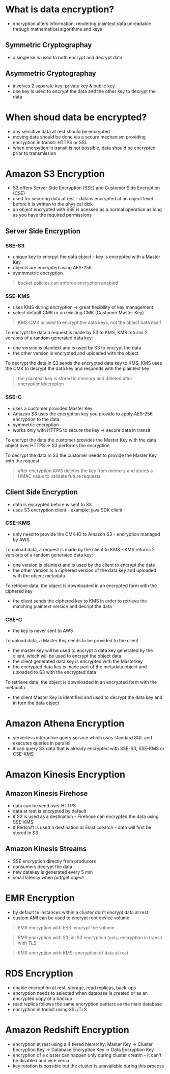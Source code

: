 # What is data encryption? #

- encryption alters information, rendering plaintext data unreadable through mathematical algorithms and keys

## Symmetric Cryptographay ##
- a single ke is used to both encrypt and decrypt data

## Asymmetric Cryptographay ##
- involves 2 separate key: private key & public key
- one key is used to encrypt the data and the other key to decrypt the data

# When shoud data be encrypted? #
- any sensitive data at rest should be encrypted
- moving data should be done via a secure mechanism providing encryption in transit: HTTPS or SSL
- when encrpytion in transit is not possible, data should be encrypted prior to transmission

# Amazon S3 Encryption #
- S3 offers Server Side Encryption (SSE) and Customer Side Encryption (CSE)
- used for securing data at rest - data is encrypted at an object level before it is written to the physical disk
- an object encrypted with SSE is acessed as a normal operation as long as you have the required permissions

## Server Side Encryption ##

### SSE-S3 ###
- unique key to encrpyt the data object - key is encrypted with a Master Key
- objects are encrypted using AES-256
- symmmetric encryption

> bucket policies can enforce encryption enabled

### SSE-KMS ###
- uses KMS during encryption -> great flexibility of key management
- select default CMK or an existing CMK (Customer Master Key)

> KMS CMK is used to encrypt the data keys, not the object data itself

To encrypt the data a request is made by S3 to KMS, KMS returns 2 versions of a random generated data key:
- one version is plaintext and is used by S3 to encrypt the data
- the other version is encrypted and uploaded with the object

To decrypt the data in S3 sends the encrypted data key to KMS, KMS uses the CMK to decrypt the data key and responds with the plaintext key

> the plaintext key is stored in memory and deleted after encryption/decrypton

### SSE-C ###
- uses a customer provided Master Key 
- Amazon S3 uses the encryption key you provide to apply AES-256 encryption to the data
- symmetric encryption
- works only with HTTPS to secure the key -> secure data in transit

To encrypt the data the customer provides the Master Key with the data object over HTTPS -> S3 performs the encryption

To decrypt the data in S3 the customer needs to provide the Master Key with the request

> after encryption AWS deletes the key from memory and stores a HMAC value to validate future requests

## Client Side Encryption ##
- data is encrypted before is sent to S3
- uses S3 encryption client - example: java SDK client

### CSE-KMS ###
- only need to provide the CMK-ID to Amazon S3 - encryption managed by AWS

To upload data, a request is made by the client to KMS - KMS returns 2 versions of a random generated data key:
- one version is plaintext and is used by the client to encrypt the data
- the other version is a ciphered version of the data key and uploaded with the object metadata

To retrieve data, the object is downloaded in an encrypted form with the ciphered key
- the client sends the ciphered key to KMS in order to retrieve the matching plaintext version and decript the data

### CSE-C ###
- the key is never sent to AWS

To upload data, a Master Key needs to be provided to the client
- the master key will be used to encrypt a data key generated by the client, which will be used to encrypt the object data
- the client generated data key is encrypted with the Masterkey
- the encrypted data key is made part of the metadata object and uploaded to S3 with the encrypted data

To retrieve data, the object is downloaded in an encrypted form with the metadata
- the client Master Key is identified and used to decrypt the data key and in turn the data object

# Amazon Athena Encryption #
- serverless interactive query service which uses standard SQL and executes queries in parallel
- it can query S3 data that is already encrypted with SSE-S3, SSE-KMS or CSE-KMS

# Amazon Kinesis Encryption #

## Amazon Kinesis Firehose ##
- data can be send over HTTPS 
- data at rest is encrypted by default
- if S3 is used as a destination - Firehose can encrypted the data using SSE-KMS
- if Redshift is used a destination or Elasticsearch - data will first be stored in S3

## Amazon Kinesis Streams ##
- SSE encryption directly from producers
- consumers decrypt the data
- new datakey is generated every 5 min
- small latency when put/get object

# EMR Encryption #
- by default te instances within a cluster don't encrypt data at rest
- custom AMI can be used to encrypt root device volume

> EMR encryption with EBS: encrypt the volume

> EMR encryption with S3: all S3 encryption tools, encryption in transit with TLS


> EMR encryption with KMS: encryption of data at rest


# RDS Encryption #
- enable encryption at rest, storage, read replicas, back-ups
- encryption needs to selected when database is created or as an encrypted copy of a backup
- read replica follows the same encryption pattters as the main database
- encryption in transit using SSL/TLS

# Amazon Redshift Encryption #
- encryption at rest using a 4 tiered hierarchy: Master Key -> Cluster Encryption Key -> Database Encryption Key -> Data Encryption Key
- encryption of a cluster can happen only during  cluster creatin - it can't be disabled and vice versa
- key rotation is possible but the cluster is unavailable during this process

